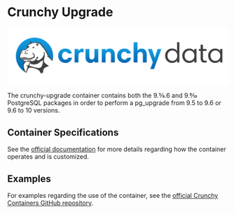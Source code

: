 # Crunchy Upgrade

![](https://raw.githubusercontent.com/CrunchyData/crunchy-containers/master/images/crunchy_logo.png)

The crunchy-upgrade container contains both the 9.5⁄9.6 and 9.6⁄10 PostgreSQL packages in order to perform a pg_upgrade from 9.5 to 9.6 or 9.6 to 10 versions.

## Container Specifications

See the [official documentation](https://access.crunchydata.com/documentation/crunchy-containers/2.3.0/container-specifications/crunchy-upgrade/) for more details regarding how the container operates and is customized.

## Examples

For examples regarding the use of the container, see the [official Crunchy Containers GitHub repository](https://github.com/CrunchyData/crunchy-containers/tree/master/examples/docker).
